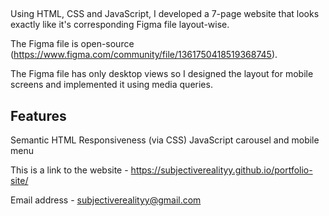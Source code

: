 ## 

Using HTML, CSS and JavaScript, I developed a 7-page website that looks exactly like it's corresponding Figma file layout-wise.

The Figma file is open-source (https://www.figma.com/community/file/1361750418519368745).

The Figma file has only desktop views so I designed the layout for mobile screens and implemented it using media queries.

## Features

Semantic HTML
Responsiveness (via CSS)
JavaScript carousel and mobile menu

This is a link to the website - https://subjectiverealityy.github.io/portfolio-site/

Email address - subjectiverealityy@gmail.com

<!-- my CV is on my website - ogeoriana.co >